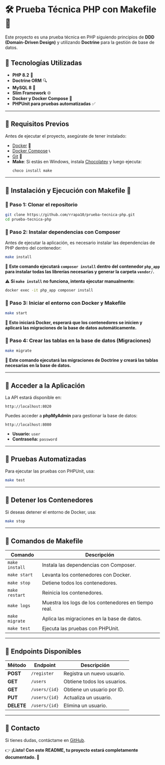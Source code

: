 # 🛠️ Prueba Técnica PHP con Makefile 🚀

Este proyecto es una prueba técnica en PHP siguiendo principios de **DDD (Domain-Driven Design)** y utilizando **Doctrine** para la gestión de base de datos.

## 📌 Tecnologías Utilizadas

- **PHP 8.2** 🐘
- **Doctrine ORM** 🔍
- **MySQL 8** 🌅
- **Slim Framework** 🌐
- **Docker y Docker Compose** 🐳
- **PHPUnit para pruebas automatizadas** ✅

---

## **📌 Requisitos Previos**

Antes de ejecutar el proyecto, asegúrate de tener instalado:

- [Docker](https://docs.docker.com/get-docker/) 🐳
- [Docker Compose](https://docs.docker.com/compose/install/) 📞
- [Git](https://git-scm.com/downloads) 🔗
- **Make**: Si estás en Windows, instala [Chocolatey](https://chocolatey.org/install) y luego ejecuta:
  ```powershell
  choco install make
  ```

---

## **📌 Instalación y Ejecución con Makefile 🚀**

### **🔹 Paso 1: Clonar el repositorio**

```bash
git clone https://github.com/rrapa10/prueba-tecnica-php.git
cd prueba-tecnica-php
```

### **🔹 Paso 2: Instalar dependencias con Composer**

Antes de ejecutar la aplicación, es necesario instalar las dependencias de PHP dentro del contenedor:
```bash
make install
```
📌 **Este comando ejecutará `composer install` dentro del contenedor `php_app` para instalar todas las librerías necesarias y generar la carpeta `vendor/`.**

⚠️ **Si `make install` no funciona, intenta ejecutar manualmente:**
```bash
docker exec -it php_app composer install
```

### **🔹 Paso 3: Iniciar el entorno con Docker y Makefile**

```bash
make start
```
📌 **Esto iniciará Docker, esperará que los contenedores se inicien y aplicará las migraciones de la base de datos automáticamente.**

### **🔹 Paso 4: Crear las tablas en la base de datos (Migraciones)**

```bash
make migrate
```
📌 **Este comando ejecutará las migraciones de Doctrine y creará las tablas necesarias en la base de datos.**

---

## **📌 Acceder a la Aplicación**

La API estará disponible en:

```plaintext
http://localhost:8020
```

Puedes acceder a **phpMyAdmin** para gestionar la base de datos:

```plaintext
http://localhost:8080
```
- **Usuario:** `user`
- **Contraseña:** `password`

---

## **📌 Pruebas Automatizadas**

Para ejecutar las pruebas con PHPUnit, usa:

```bash
make test
```

---

## **📌 Detener los Contenedores**

Si deseas detener el entorno de Docker, usa:

```bash
make stop
```

---

## **📌 Comandos de Makefile**

| **Comando**    | **Descripción**                                      |
| -------------- | ---------------------------------------------------- |
| `make install` | Instala las dependencias con Composer.               |
| `make start`   | Levanta los contenedores con Docker.                 |
| `make stop`    | Detiene todos los contenedores.                      |
| `make restart` | Reinicia los contenedores.                           |
| `make logs`    | Muestra los logs de los contenedores en tiempo real. |
| `make migrate` | Aplica las migraciones en la base de datos.          |
| `make test`    | Ejecuta las pruebas con PHPUnit.                     |

---

## **📌 Endpoints Disponibles**

| **Método** | **Endpoint**  | **Descripción**             |
| ---------- | ------------- | --------------------------- |
| **POST**   | `/register`   | Registra un nuevo usuario.  |
| **GET**    | `/users`      | Obtiene todos los usuarios. |
| **GET**    | `/users/{id}` | Obtiene un usuario por ID.  |
| **PUT**    | `/users/{id}` | Actualiza un usuario.       |
| **DELETE** | `/users/{id}` | Elimina un usuario.         |

---

## **📌 Contacto**

Si tienes dudas, contáctame en [GitHub](https://github.com/rrapa10).

👉 **¡Listo! Con este README, tu proyecto estará completamente documentado. 🚀**

